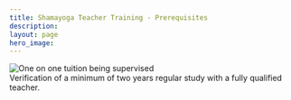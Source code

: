 ```yaml
---
title: Shamayoga Teacher Training - Prerequisites
description:
layout: page
hero_image:
---
```


<img alt="One on one tuition being supervised" class="photo-right" src="//lh3.googleusercontent.com/-N7WiBspXI08/U3kQCXZ_H_I/AAAAAAAAAKg/jUi1Jmi3Jps/s235/meditation_1.jpg" />
<br />
Verification of a minimum of two years regular study with a fully qualified teacher.